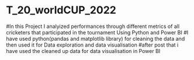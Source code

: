 # T_20_worldCUP_2022
#In this Project I analyized performances through different metrics of all cricketers  that participated in the tournament Using Python and Power BI
#I have used python(pandas and matplotlib library) for cleaning the data and then used it for Data exploration and data visualisation
#after post that i have used the cleaned up data for data visualisation in Power BI 
